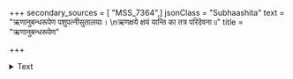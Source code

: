+++
secondary_sources = [ "MSS_7364",]
jsonClass = "Subhaashita"
text = "ऋणानुबन्धरूपेण पशुपत्नीसुतालयाः।  \nऋणक्षये क्षयं यान्ति का तत्र परिदेवना॥"
title = "ऋणानुबन्धरूपेण"

+++

<details><summary>Text</summary>

ऋणानुबन्धरूपेण पशुपत्नीसुतालयाः।  
ऋणक्षये क्षयं यान्ति का तत्र परिदेवना॥
</details>
